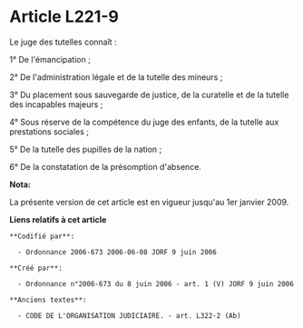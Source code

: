 # Article L221-9

Le juge des tutelles connaît :

1° De l'émancipation ;

2° De l'administration légale et de la tutelle des mineurs ;

3° Du placement sous sauvegarde de justice, de la curatelle et de la tutelle des incapables majeurs ;

4° Sous réserve de la compétence du juge des enfants, de la tutelle aux prestations sociales ;

5° De la tutelle des pupilles de la nation ;

6° De la constatation de la présomption d'absence.

**Nota:**

La présente version de cet article est en vigueur jusqu'au 1er janvier 2009.

**Liens relatifs à cet article**

	**Codifié par**:

	  - Ordonnance 2006-673 2006-06-08 JORF 9 juin 2006

	**Créé par**:

	  - Ordonnance n°2006-673 du 8 juin 2006 - art. 1 (V) JORF 9 juin 2006

	**Anciens textes**:

	  - CODE DE L'ORGANISATION JUDICIAIRE. - art. L322-2 (Ab)
